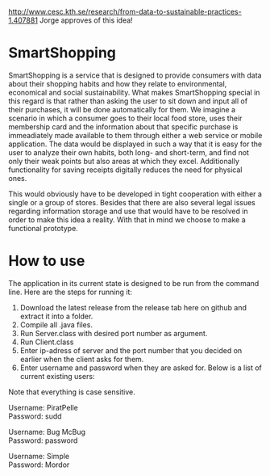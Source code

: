 http://www.cesc.kth.se/research/from-data-to-sustainable-practices-1.407881 
Jorge approves of this idea!

SmartShopping
=============

SmartShopping is a service that is designed to provide consumers with data about their shopping habits and how they relate to environmental, economical and social sustainability. What makes SmartShopping special in this regard is that rather than asking the user to sit down and input all of their purchases, it will be done automatically for them. We imagine a scenario in which a consumer goes to their local food store, uses their membership card and the information about that specific purchase is immeadiately made available to them through either a web service or mobile application. The data would be displayed in such a way that it is easy for the user to analyze their own habits, both long- and short-term, and find not only their weak points but also areas at which they excel. Additionally functionality for saving receipts digitally reduces the need for physical ones.

This would obviously have to be developed in tight cooperation with either a single or a group of stores. Besides that there are also several legal issues regarding information storage and use that would have to be resolved in order to make this idea a reality. With that in mind we choose to make a functional prototype.

How to use
==========

The application in its current state is designed to be run from the command line. Here are the steps for running it:

1. Download the latest release from the release tab here on github and extract it into a folder.
2. Compile all .java files.
3. Run Server.class with desired port number as argument.
4. Run Client.class
5. Enter ip-adress of server and the port number that you decided on earlier when the client asks for them.
6. Enter username and password when they are asked for. Below is a list of current existing users:

Note that everything is case sensitive.

Username: PiratPelle  
Password: sudd

Username: Bug McBug  
Password: password

Username: Simple  
Password: Mordor
